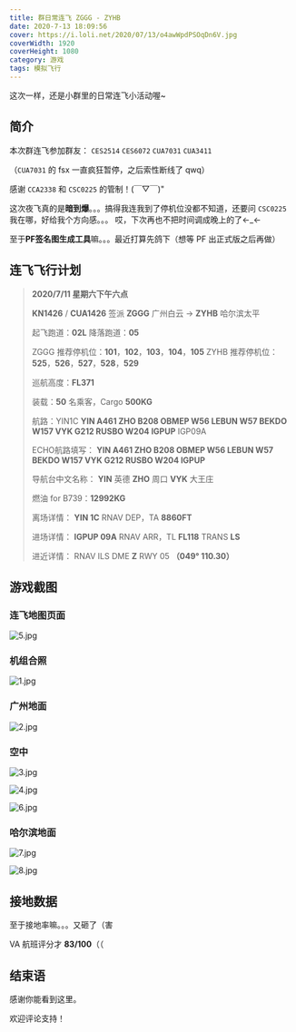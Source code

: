 ```yaml
---
title: 群日常连飞 ZGGG - ZYHB
date: 2020-7-13 18:09:56
cover: https://i.loli.net/2020/07/13/o4awWpdPSOqDn6V.jpg
coverWidth: 1920
coverHeight: 1080
category: 游戏
tags: 模拟飞行
---
```


这次一样，还是小群里的日常连飞小活动喔~

<!--more-->

## 简介

本次群连飞参加群友：
`CES2514`
`CES6072`
`CUA7031`
`CUA3411`

（`CUA7031` 的 fsx 一直疯狂暂停，之后索性断线了 qwq）

感谢 `CCA2338` 和 `CSC0225` 的管制！(￣▽￣)"

这次夜飞真的是**暗到爆**。。。搞得我连我到了停机位没都不知道，还要问 `CSC0225` 我在哪，好给我个方向感。。。
哎，下次再也不把时间调成晚上的了←_←

至于**PF签名图生成工具**嘛。。。最近打算先鸽下（想等 PF 出正式版之后再做）

## 连飞飞行计划

> **2020/7/11 星期六下午六点**
> 
> **KN1426** / **CUA1426** 签派
**ZGGG** 广州白云 -> **ZYHB** 哈尔滨太平
> 
> 起飞跑道：**02L**
降落跑道：**05**
> 
> ZGGG 推荐停机位：**101**，**102**，**103**，**104**，**105**
ZYHB 推荐停机位：**525**，**526**，**527**，**528**，**529**
> 
> 巡航高度：**FL371**
> 
> 装载：**50** 名乘客，Cargo **500KG**
> 
> 航路：YIN1C **YIN A461 ZHO B208 OBMEP W56 LEBUN W57 BEKDO W157 VYK G212 RUSBO W204 IGPUP** IGP09A
> 
> ECHO航路填写： **YIN A461 ZHO B208 OBMEP W56 LEBUN W57 BEKDO W157 VYK G212 RUSBO W204 IGPUP**
> 
> 导航台中文名称：
**YIN** 英德
**ZHO** 周口
**VYK** 大王庄
> 
> 燃油 for B739：**12992KG**
> 
> 离场详情：
**YIN 1C** RNAV DEP，TA **8860FT**
> 
> 进场详情：
**IGPUP 09A** RNAV ARR，TL **FL118**
TRANS **LS**
> 
> 进近详情：
RNAV ILS DME **Z** RWY 05 **（049° 110.30）**

## 游戏截图

### 连飞地图页面

![5.jpg](https://i.loli.net/2020/07/11/N6u7doikC8Lx41s.jpg)

### 机组合照

![1.jpg](https://i.loli.net/2020/07/11/BXzcnsWIdxR3yb4.jpg)

### 广州地面

![2.jpg](https://i.loli.net/2020/07/11/WOGSeqD35lu8ifM.jpg)

### 空中

![3.jpg](https://i.loli.net/2020/07/11/xjsLKD32M1QCFWV.jpg)

![4.jpg](https://i.loli.net/2020/07/11/Rs7UyjNfi6cMG5T.jpg)

![6.jpg](https://i.loli.net/2020/07/11/79ZqPdbt8BnveTC.jpg)

### 哈尔滨地面

![7.jpg](https://i.loli.net/2020/07/11/GDonHiAQkuJvwOE.jpg)

![8.jpg](https://i.loli.net/2020/07/11/5lmH31yaSCp8Oht.jpg)

## 接地数据

至于接地率嘛。。。又砸了（害

VA 航班评分才 **83/100**（（

## 结束语

感谢你能看到这里。

欢迎评论支持！